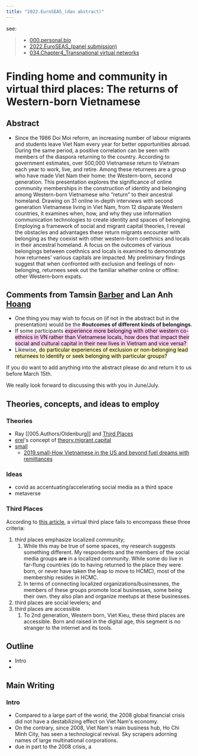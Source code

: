 ```yaml
---
title: "2022.EuroSEAS_(dan abstract)"
---
```


see: 
> - [000.personal.bio](_Spaces/work/000.personal.bio.md)
> - [2022.EuroSEAS_(panel submission)](_Spaces/work/Conferences/2022.EuroSEAS_(panel%20submission).md)
> - [034.Chapter4_Transnational virtual networks](000.Chapters/034.Chapter4_Transnational%20virtual%20networks.md)

# **Finding home and community in virtual third places: The returns of Western-born Vietnamese**  

## Abstract
- Since the 1986 Doi Moi reform, an increasing number of labour migrants and students leave Viet Nam every year for better opportunities abroad. During the same period, a positive correlation can be seen with members of the diaspora returning to the country. According to government estimates, over 500,000 Vietnamese return to Vietnam each year to work, live, and retire. Among these returnees are a group who have made Viet Nam their home: the Western-born, second generation. This presentation explores the significance of online community memberships in the construction of identity and belonging among Western-born Vietnamese who “return” to their ancestral homeland. Drawing on 31 online in-depth interviews with second generation Vietnamese living in Viet Nam, from 12 disparate Western countries, it examines when, how, and why they use information communication technologies to create identity and spaces of belonging. Employing a framework of social and migrant capital theories, I reveal the obstacles and advantages these return migrants encounter with belonging as they coexist with other western-born coethnics and locals in their ancestral homeland. A focus on the outcomes of various belongings between coethnics and locals is examined to demonstrate how returnees' various capitals are impacted. My preliminary findings suggest that when confronted with exclusion and feelings of non-belonging, returnees seek out the familiar whether online or offline: other Western-born expats.


## Comments from Tamsin [Barber](005.Authors/Barber.md) and Lan Anh [Hoang](005.Authors/Hoang.md)
- One thing you may wish to focus on (if not in the abstract but in the presentation) would be the **#outcomes of different kinds of belongings**.  
- If some participants <mark style="background: #FFB8EBA6;">experience more belonging with other western co-ethnics in VN rather than Vietnamese locals, how does that impact their social and cultural capital in their new lives in Vietnam and vice versa?  </mark> 
- Likewise, <mark style="background: #FFF3A3A6;">do particular experiences of exclusion or non-belonging lead returnees to identify or seek belonging with particular groups?  </mark> 
  
If you do want to add anything into the abstract please do and return it to us before March 15th.  
  
We really look forward to discussing this with you in June/July.

## Theories, concepts, and ideas to employ
### Theories
- Ray [[005.Authors/Oldenburg]] and [Third Places](_Spaces/work/Conferences/2022.EuroSEAS_(dan%20presentation).md#Third%20Places)
- [erel](005.Authors/erel.md)'s concept of [theory.migrant capital](008.Theories%20and%20Concepts/theory.migrant%20capital.md)
- [small](005.Authors/small.md)
	- [2019.small-How Vietnamese in the US and beyond fuel dreams with remittances](002.Literature%20Notes/2019.small-How%20Vietnamese%20in%20the%20US%20and%20beyond%20fuel%20dreams%20with%20remittances.md)
### Ideas
- covid as accentuating/accelerating social media as a third space
- metaverse

### Third Places
According to [this article](https://journals.sagepub.com/doi/abs/10.1177/1461444806061953), a virtual third place fails to encompass these three criteria: 
1. third places emphasize localized community;
	1. While this may be true of some spaces, my research suggests something different. My respondents and the members of the social media groups **are** in a localized community. While some do live in far-flung countries (do to having returned to the place they were born, or never have taken the leap to move to HCMC), most of the membership resides in HCMC. 
	2. In terms of connecting localized organizations/businessnes, the members of these groups promote local businesses, some being their own. they also plan and organize meetups at these businesses.
2. third places are social levelers; and
3. third places are accessible
	1. To 2nd generation, Western born, Viet Kieu, these third places are accessible. Born and raised in the digital age, this segment is no stranger to the internet and its tools.  

## Outline
- Intro
- 

## Main Writing
### Intro
- Compared to a large part of the world, the 2008 global financial crisis did not have a destabilizing effect on Viet Nam's economy. 
- On the contrary, since 2008, Viet Nam's main business hub, Ho Chi Minh City, has seen a technological revival. Sky scrapers adorning names of large multinational corporations.
- due in part to the 2008 crisis, a 
